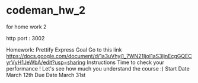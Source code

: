 # codeman_hw_2
for home work 2

http port : 3002

Homework: Prettify Express
Goal
Go to this link https://docs.google.com/document/d/1a3uVhyj1_7WN21IjoI1aS3IjnEcgGQECyrVyH1JeWbA/edit?usp=sharing
Instructions
Time to check your performance ! Let's see how much you understand the course :)
Start Date
March 12th
Due Date
March 31st
